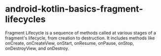 # android-kotlin-basics-fragment-lifecycles
Fragment Lifecycle is a sequence of methods called at various stages of a fragment's lifecycle, from creation to destruction. It includes methods like onCreate, onCreateView, onStart, onResume, onPause, onStop, onDestroyView, and onDestroy.
